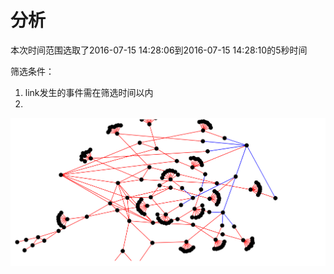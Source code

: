 # 分析
本次时间范围选取了2016-07-15 14:28:06到2016-07-15 14:28:10的5秒时间  

筛选条件：  
1. link发生的事件需在筛选时间以内  
2. 

![](screenshot/screenshot.png)
